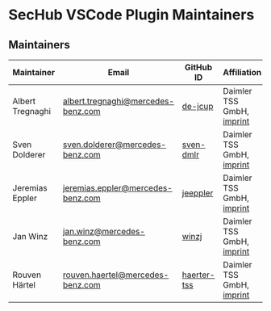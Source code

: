<!-- SPDX-License-Identifier: MIT --->
# SecHub VSCode Plugin Maintainers

## Maintainers

| Maintainer       | Email                           | GitHub ID                                 | Affiliation                                                                                       | Joined     |
| -----------------| ------------------------------- | ----------------------------------------- | ------------------------------------------------------------------------------------------------- | ---------- | 
| Albert Tregnaghi | <albert.tregnaghi@mercedes-benz.com>  | [de-jcup](https://github.com/de-jcup)     | Daimler TSS GmbH, [imprint](https://github.com/mercedes-benz/daimler-foss/blob/master/LEGAL_IMPRINT.md) | 2019-01-01 | 
| Sven Dolderer    | <sven.dolderer@mercedes-benz.com>     | [sven-dmlr](https://github.com/sven-dmlr) | Daimler TSS GmbH, [imprint](https://github.com/mercedes-benz/daimler-foss/blob/master/LEGAL_IMPRINT.md) | 2020-01-01 |
| Jeremias Eppler  | <jeremias.eppler@mercedes-benz.com>     | [jeeppler](https://github.com/jeeppler) | Daimler TSS GmbH, [imprint](https://github.com/mercedes-benz/daimler-foss/blob/master/LEGAL_IMPRINT.md) | 2021-01-01 |
| Jan Winz         | <jan.winz@mercedes-benz.com>     | [winzj](https://github.com/winzj) | Daimler TSS GmbH, [imprint](https://github.com/mercedes-benz/daimler-foss/blob/master/LEGAL_IMPRINT.md) | 2021-07-01 |
| Rouven Härtel         | <rouven.haertel@mercedes-benz.com>     | [haerter-tss](https://github.com/haerter-tss) | Daimler TSS GmbH, [imprint](https://github.com/mercedes-benz/daimler-foss/blob/master/LEGAL_IMPRINT.md) | 2022-02-01 |
